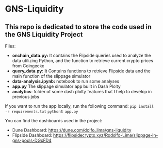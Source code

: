 # GNS-Liquidity
This repo is dedicated to store the code used in the GNS Liquidity Project
---
Files:

- **onchain_data.py:** It contains the Flipside queries used to analyze the data utilizing Python, and the function to retrieve current crypto prices from Coingecko
- **query_data.py:** It Contains functions to retrieve Flipside data and the main function of the slippage simulator
- **data-analysis.ipynb:** notebook to run some analyses
- **app.py** The slippage simulator app built in Dash Plolty
- **analytics**: folder of some dash plolty features that I help to develop in previous jobs

If you want to run the app locally, run the following command:
`pip install -r requirements.txt`
`python3 app.py`

You can find the dashboards used in the project:
- Dune Dashboard: https://dune.com/dolfo_lima/gns-liquidity
- Flipside Dashboard: https://flipsidecrypto.xyz/Rodolfo-Lima/slippage-in-gns-pools-DGxFD4
